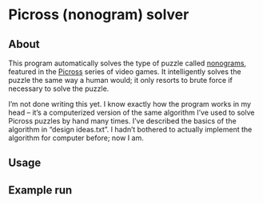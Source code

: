 # Picross (nonogram) solver

## About

This program automatically solves the type of puzzle called [nonograms][nonograms], featured in the [Picross][picross-game] series of video games. It intelligently solves the puzzle the same way a human would; it only resorts to brute force if necessary to solve the puzzle.

[nonograms]: http://en.wikipedia.org/wiki/Nonogram
[picross-game]: http://en.wikipedia.org/wiki/Picross_DS

I’m not done writing this yet. I know exactly how the program works in my head – it’s a computerized version of the same algorithm I’ve used to solve Picross puzzles by hand many times. I’ve described the basics of the algorithm in “design ideas.txt”. I hadn’t bothered to actually implement the algorithm for computer before; now I am.

## Usage

## Example run